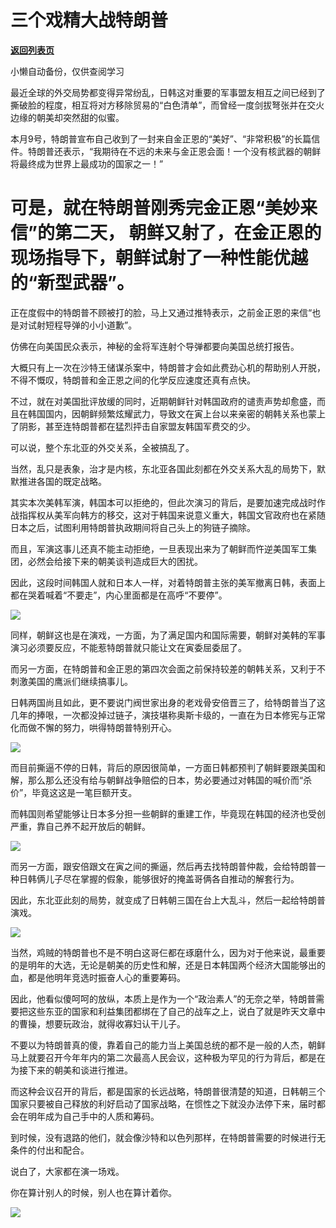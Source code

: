 # 三个戏精大战特朗普

[**返回列表页**](/gzh/政事堂2019)

小懒自动备份，仅供查阅学习

  

最近全球的外交局势都变得异常纷乱，日韩这对重要的军事盟友相互之间已经到了撕破脸的程度，相互将对方移除贸易的“白色清单”，而曾经一度剑拔弩张并在交火边缘的朝美却突然甜的似蜜。

  

本月9号，特朗普宣布自己收到了一封来自金正恩的“美好”、“非常积极”的长篇信件。特朗普还表示，“我期待在不远的未来与金正恩会面！一个没有核武器的朝鲜将最终成为世界上最成功的国家之一！”

  

# 可是，就在特朗普刚秀完金正恩“美妙来信”的第二天， 朝鲜又射了，在金正恩的现场指导下，朝鲜试射了一种性能优越的“新型武器”。

  

正在度假中的特朗普不顾被打的脸，马上又通过推特表示，之前金正恩的来信“也是对试射短程导弹的小小道歉”。

  

仿佛在向美国民众表示，神秘的金将军连射个导弹都要向美国总统打报告。

  

大概只有上一次在沙特王储谋杀案中，特朗普才会如此费劲心机的帮助别人开脱，不得不慨叹，特朗普和金正恩之间的化学反应速度还真有点快。

  

不过，就在对美国批评放缓的同时，近期朝鲜针对韩国政府的谴责声势却愈盛，而且在韩国国内，因朝鲜频繁炫耀武力，导致文在寅上台以来亲密的朝韩关系也蒙上了阴影，甚至连特朗普都在猛烈抨击自家盟友韩国军费交的少。

  

可以说，整个东北亚的外交关系，全被搞乱了。  

  

当然，乱只是表象，治才是内核，东北亚各国此刻都在外交关系大乱的局势下，默默推进各国的既定战略。  

  

其实本次美韩军演，韩国本可以拒绝的，但此次演习的背后，是要加速完成战时作战指挥权从美军向韩方的移交，这对于韩国来说意义重大，韩国文官政府也在紧随日本之后，试图利用特朗普执政期间将自己头上的狗链子摘除。

  

而且，军演这事儿还真不能主动拒绝，一旦表现出来为了朝鲜而忤逆美国军工集团，必然会给接下来的朝美谈判造成巨大的困扰。  

  

因此，这段时间韩国人就和日本人一样，对着特朗普主张的美军撤离日韩，表面上都在哭着喊着“不要走”，内心里面都是在高呼“不要停”。

  

![](https://mmbiz.qpic.cn/mmbiz_jpg/rxhS23yu8cPcVCPdIyuIkajzloiaT2GHTLGRIg4KFNXoibBib2icubrEib5DuicUZnEoqN4Y5fg2fPQEZSCb86SjfiaBw/640?wx_fmt=jpeg)

  

同样，朝鲜这也是在演戏，一方面，为了满足国内和国际需要，朝鲜对美韩的军事演习必须要反应，不能惹特朗普就只能让文在寅委屈委屈了。

  

而另一方面，在特朗普和金正恩的第四次会面之前保持较差的朝韩关系，又利于不刺激美国的鹰派们继续搞事儿。

  

日韩两国尚且如此，更不要说门阀世家出身的老戏骨安倍晋三了，给特朗普当了这几年的捧哏，一次都没掉过链子，演技堪称奥斯卡级的，一直在为日本修宪与正常化而做不懈的努力，哄得特朗普特别开心。  

  

![](https://mmbiz.qpic.cn/mmbiz_gif/rxhS23yu8cPcVCPdIyuIkajzloiaT2GHTJ14PA0uTAJicD5cB6BM62uMib1RJf5qqVNW3VJckuJKgtLfCwgDgglPw/640?wx_fmt=gif)

  

而目前撕逼不停的日韩，背后的原因很简单，一方面日韩都预判了朝鲜要跟美国和解，那么那么还没有给与朝鲜战争赔偿的日本，势必要通过对韩国的喊价而“杀价”，毕竟这这是一笔巨额开支。

  

而韩国则希望能够让日本多分担一些朝鲜的重建工作，毕竟现在韩国的经济也受创严重，靠自己养不起开放后的朝鲜。

  

![](https://mmbiz.qpic.cn/mmbiz_jpg/rxhS23yu8cPcVCPdIyuIkajzloiaT2GHTUtibY98JUuXnnHWkIvibpW7QsKAWoLDv9pZY3XyiacJRnEJPflNPGR8Wg/640?wx_fmt=jpeg)

  

而另一方面，跟安倍跟文在寅之间的撕逼，然后再去找特朗普仲裁，会给特朗普一种日韩俩儿子尽在掌握的假象，能够很好的掩盖哥俩各自推动的解套行为。

  

因此，东北亚此刻的局势，就变成了日韩朝三国在台上大乱斗，然后一起给特朗普演戏。  

  

![](https://mmbiz.qpic.cn/mmbiz_jpg/rxhS23yu8cPcVCPdIyuIkajzloiaT2GHT499MY9EZOsJmaRDiaJcnveTu0hRe5B1HQ1EVuFKfDoFxm0EnJ2rNS9A/640?wx_fmt=jpeg)

  

当然，鸡贼的特朗普也不是不明白这哥仨都在琢磨什么，因为对于他来说，最重要的是明年的大选，无论是朝美的历史性和解，还是日本韩国两个经济大国能够出的血，都是他明年竞选时振奋人心的重要筹码。

  

因此，他看似傻呵呵的放纵，本质上是作为一个“政治素人”的无奈之举，特朗普需要把这些东亚的国家和利益集团都绑在了自己的战车之上，说白了就是昨天文章中的曹操，想要玩政治，就得收寡妇认干儿子。

  

不要以为特朗普真的傻，靠着自己的能力当上美国总统的都不是一般的人杰，朝鲜马上就要召开今年年内的第二次最高人民会议，这种极为罕见的行为背后，都是在为接下来的朝美和谈进行推进。

  

而这种会议召开的背后，都是国家的长远战略，特朗普很清楚的知道，日韩朝三个国家只要被自己释放的利好启动了国家战略，在惯性之下就没办法停下来，届时都会在明年成为自己手中的人质和筹码。

  

到时候，没有退路的他们，就会像沙特和以色列那样，在特朗普需要的时候进行无条件的付出和配合。

  

说白了，大家都在演一场戏。

  

你在算计别人的时候，别人也在算计着你。

  

![](https://mmbiz.qpic.cn/mmbiz_jpg/rxhS23yu8cPp0iaKAfe0ZsWfgGcY72o9Nror8TicrtnlDsqzY7y4Kum4fM3X0FMEGlbvm9HvZUiaETSnLt4DHNLbQ/640?wx_fmt=jpeg)

  

